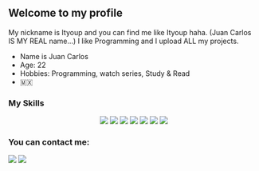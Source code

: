 ## Welcome to my profile

My nickname is Ityoup and you can find me like Ityoup haha. (Juan Carlos IS MY REAL name...)
I like Programming and I upload ALL my projects.

* Name is Juan Carlos
* Age: 22
* Hobbies: Programming, watch series, Study & Read
* 🇲🇽

### My Skills


<p align="center">
<img src="https://skillicons.dev/icons?i=html,css,js,java,nodejs,express,mysql,ps,bash,linux,docker"/>
  <img src="https://img.shields.io/badge/JavaScript-F7DF1E?style=for-the-badge&logo=javascript&logoColor=black"/>
  <img src="https://skillicons.dev/icons?i=html,css,js,java,nodejs,express,mysql,ps,bash,linux,docker"/>
  <img src="https://skillicons.dev/icons?i=html,css,js,java,nodejs,express,mysql,ps,bash,linux,docker"/>
  <img src="https://skillicons.dev/icons?i=html,css,js,java,nodejs,express,mysql,ps,bash,linux,docker"/>
  <img src="https://skillicons.dev/icons?i=html,css,js,java,nodejs,express,mysql,ps,bash,linux,docker"/>
  <img src="https://skillicons.dev/icons?i=html,css,js,java,nodejs,express,mysql,ps,bash,linux,docker"/>
</p>

### You can contact me:

<a href="mailto:jclizarraga02@icloud.com">
<img src="https://img.shields.io/badge/Gmail-D14836?style=for-the-badge&logo=gmail&logoColor=white"/></a>

<a href="https://twitter.com/o0nart0o">
<img src="https://img.shields.io/badge/Twitter-1DA1F2?style=for-the-badge&logo=twitter&logoColor=white"/></a>



